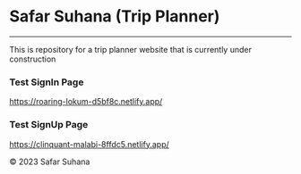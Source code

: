 # Safar Suhana (Trip Planner)
----------------------------
This is repository for a trip planner website that is currently under construction

### Test SignIn Page 
https://roaring-lokum-d5bf8c.netlify.app/

### Test SignUp Page 
https://clinquant-malabi-8ffdc5.netlify.app/

©️ 2023 Safar Suhana 
